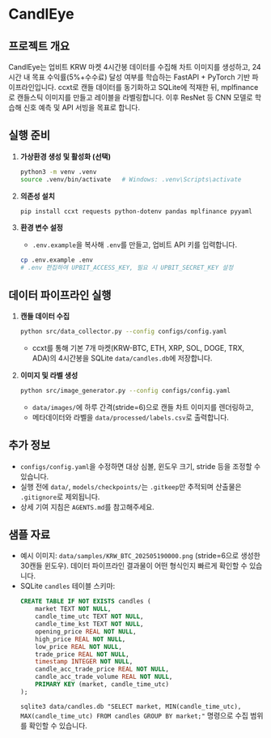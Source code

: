 # CandlEye

## 프로젝트 개요

CandlEye는 업비트 KRW 마켓 4시간봉 데이터를 수집해 차트 이미지를 생성하고, 24시간 내 목표 수익률(5%+수수료) 달성 여부를 학습하는 FastAPI + PyTorch 기반 파이프라인입니다. ccxt로 캔들 데이터를 동기화하고 SQLite에 적재한 뒤, mplfinance로 캔들스틱 이미지를 만들고 레이블을 라벨링합니다. 이후 ResNet 등 CNN 모델로 학습해 신호 예측 및 API 서빙을 목표로 합니다.

## 실행 준비

1. **가상환경 생성 및 활성화 (선택)**
   ```bash
   python3 -m venv .venv
   source .venv/bin/activate   # Windows: .venv\Scripts\activate
   ```

2. **의존성 설치**
   ```bash
   pip install ccxt requests python-dotenv pandas mplfinance pyyaml
   ```

3. **환경 변수 설정**
   - `.env.example`을 복사해 `.env`를 만들고, 업비트 API 키를 입력합니다.
   ```bash
   cp .env.example .env
   # .env 편집하여 UPBIT_ACCESS_KEY, 필요 시 UPBIT_SECRET_KEY 설정
   ```

## 데이터 파이프라인 실행

1. **캔들 데이터 수집**
   ```bash
   python src/data_collector.py --config configs/config.yaml
   ```
   - ccxt를 통해 기본 7개 마켓(KRW-BTC, ETH, XRP, SOL, DOGE, TRX, ADA)의 4시간봉을 SQLite `data/candles.db`에 저장합니다.

2. **이미지 및 라벨 생성**
   ```bash
   python src/image_generator.py --config configs/config.yaml
   ```
   - `data/images/`에 하루 간격(stride=6)으로 캔들 차트 이미지를 렌더링하고,
   - 메타데이터와 라벨을 `data/processed/labels.csv`로 출력합니다.

## 추가 정보

- `configs/config.yaml`을 수정하면 대상 심볼, 윈도우 크기, stride 등을 조정할 수 있습니다.
- 실행 전에 `data/`, `models/checkpoints/`는 `.gitkeep`만 추적되며 산출물은 `.gitignore`로 제외됩니다.
- 상세 기여 지침은 `AGENTS.md`를 참고해주세요.

## 샘플 자료

- 예시 이미지: `data/samples/KRW_BTC_202505190000.png` (stride=6으로 생성한 30캔들 윈도우). 데이터 파이프라인 결과물이 어떤 형식인지 빠르게 확인할 수 있습니다.
- SQLite `candles` 테이블 스키마:
  ```sql
  CREATE TABLE IF NOT EXISTS candles (
      market TEXT NOT NULL,
      candle_time_utc TEXT NOT NULL,
      candle_time_kst TEXT NOT NULL,
      opening_price REAL NOT NULL,
      high_price REAL NOT NULL,
      low_price REAL NOT NULL,
      trade_price REAL NOT NULL,
      timestamp INTEGER NOT NULL,
      candle_acc_trade_price REAL NOT NULL,
      candle_acc_trade_volume REAL NOT NULL,
      PRIMARY KEY (market, candle_time_utc)
  );
  ```
  `sqlite3 data/candles.db "SELECT market, MIN(candle_time_utc), MAX(candle_time_utc) FROM candles GROUP BY market;"` 명령으로 수집 범위를 확인할 수 있습니다.
